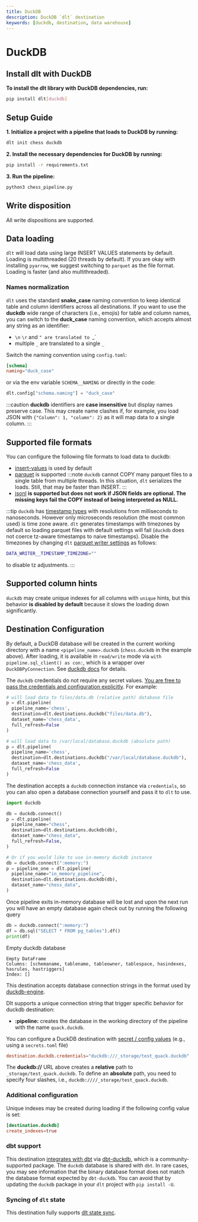 ```yaml
---
title: DuckDB
description: DuckDB `dlt` destination
keywords: [duckdb, destination, data warehouse]
---
```


# DuckDB

## Install dlt with DuckDB
**To install the dlt library with DuckDB dependencies, run:**
```sh
pip install dlt[duckdb]
```

## Setup Guide

**1. Initialize a project with a pipeline that loads to DuckDB by running:**
```sh
dlt init chess duckdb
```

**2. Install the necessary dependencies for DuckDB by running:**
```sh
pip install -r requirements.txt
```

**3. Run the pipeline:**
```sh
python3 chess_pipeline.py
```

## Write disposition
All write dispositions are supported.

## Data loading
`dlt` will load data using large INSERT VALUES statements by default. Loading is multithreaded (20 threads by default). If you are okay with installing `pyarrow`, we suggest switching to `parquet` as the file format. Loading is faster (and also multithreaded).

### Names normalization
`dlt` uses the standard **snake_case** naming convention to keep identical table and column identifiers across all destinations. If you want to use the **duckdb** wide range of characters (i.e., emojis) for table and column names, you can switch to the **duck_case** naming convention, which accepts almost any string as an identifier:
* `\n` `\r`  and `" are translated to `_`
* multiple `_` are translated to a single `_`

Switch the naming convention using `config.toml`:
```toml
[schema]
naming="duck_case"
```

or via the env variable `SCHEMA__NAMING` or directly in the code:
```py
dlt.config["schema.naming"] = "duck_case"
```
:::caution
**duckdb** identifiers are **case insensitive** but display names preserve case. This may create name clashes if, for example, you load JSON with
`{"Column": 1, "column": 2}` as it will map data to a single column.
:::


## Supported file formats
You can configure the following file formats to load data to duckdb:
* [insert-values](../file-formats/insert-format.md) is used by default
* [parquet](../file-formats/parquet.md) is supported
:::note
`duckdb` cannot COPY many parquet files to a single table from multiple threads. In this situation, `dlt` serializes the loads. Still, that may be faster than INSERT.
:::
* [jsonl](../file-formats/jsonl.md) **is supported but does not work if JSON fields are optional. The missing keys fail the COPY instead of being interpreted as NULL.**

:::tip
`duckdb` has [timestamp types](https://duckdb.org/docs/sql/data_types/timestamp.html) with resolutions from milliseconds to nanoseconds. However
only microseconds resolution (the most common used) is time zone aware. `dlt` generates timestamps with timezones by default so loading parquet files
with default settings will fail (`duckdb` does not coerce tz-aware timestamps to naive timestamps).
Disable the timezones by changing `dlt` [parquet writer settings](../file-formats/parquet.md#writer-settings) as follows:
```sh
DATA_WRITER__TIMESTAMP_TIMEZONE=""
```
to disable tz adjustments.
:::

## Supported column hints
`duckdb` may create unique indexes for all columns with `unique` hints, but this behavior **is disabled by default** because it slows the loading down significantly.

## Destination Configuration

By default, a DuckDB database will be created in the current working directory with a name `<pipeline_name>.duckdb` (`chess.duckdb` in the example above). After loading, it is available in `read/write` mode via `with pipeline.sql_client() as con:`, which is a wrapper over `DuckDBPyConnection`. See [duckdb docs](https://duckdb.org/docs/api/python/overview#persistent-storage) for details.

The `duckdb` credentials do not require any secret values. [You are free to pass the credentials and configuration explicitly](../../general-usage/destination.md#pass-explicit-credentials). For example:
```py
# will load data to files/data.db (relative path) database file
p = dlt.pipeline(
  pipeline_name='chess',
  destination=dlt.destinations.duckdb("files/data.db"),
  dataset_name='chess_data',
  full_refresh=False
)

# will load data to /var/local/database.duckdb (absolute path)
p = dlt.pipeline(
  pipeline_name='chess',
  destination=dlt.destinations.duckdb("/var/local/database.duckdb"),
  dataset_name='chess_data',
  full_refresh=False
)
```

The destination accepts a `duckdb` connection instance via `credentials`, so you can also open a database connection yourself and pass it to `dlt` to use.

```py
import duckdb

db = duckdb.connect()
p = dlt.pipeline(
  pipeline_name="chess",
  destination=dlt.destinations.duckdb(db),
  dataset_name="chess_data",
  full_refresh=False,
)

# Or if you would like to use in-memory duckdb instance
db = duckdb.connect(":memory:")
p = pipeline_one = dlt.pipeline(
  pipeline_name="in_memory_pipeline",
  destination=dlt.destinations.duckdb(db),
  dataset_name="chess_data",
)
```

Once pipeline exits in-memory database will be lost and upon the next run you will have an empty database again
check out by running the following query

```py
db = duckdb.connect(":memory:")
df = db.sql("SELECT * FROM pg_tables").df()
print(df)
```

Empty duckdb database

```
Empty DataFrame
Columns: [schemaname, tablename, tableowner, tablespace, hasindexes, hasrules, hastriggers]
Index: []
```

This destination accepts database connection strings in the format used by [duckdb-engine](https://github.com/Mause/duckdb_engine#configuration).

Dlt supports a unique connection string that trigger specific behavior for duckdb destination:

* **:pipeline:** creates the database in the working directory of the pipeline with the name `quack.duckdb`.


You can configure a DuckDB destination with [secret / config values](../../general-usage/credentials) (e.g., using a `secrets.toml` file)
```toml
destination.duckdb.credentials="duckdb:///_storage/test_quack.duckdb"
```

The **duckdb://** URL above creates a **relative** path to `_storage/test_quack.duckdb`. To define an **absolute** path, you need to specify four slashes, i.e., `duckdb:////_storage/test_quack.duckdb`.


### Additional configuration
Unique indexes may be created during loading if the following config value is set:
```toml
[destination.duckdb]
create_indexes=true
```

### dbt support
This destination [integrates with dbt](../transformations/dbt/dbt.md) via [dbt-duckdb](https://github.com/jwills/dbt-duckdb), which is a community-supported package. The `duckdb` database is shared with `dbt`. In rare cases, you may see information that the binary database format does not match the database format expected by `dbt-duckdb`. You can avoid that by updating the `duckdb` package in your `dlt` project with `pip install -U`.

### Syncing of `dlt` state
This destination fully supports [dlt state sync](../../general-usage/state#syncing-state-with-destination).

<!--@@@DLT_TUBA duckdb-->

